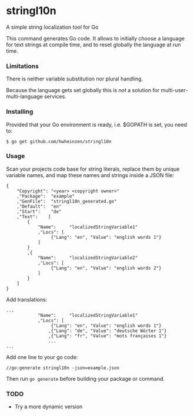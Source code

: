 # stringl10n
A simple string localization tool for Go

This command generates Go code. It allows to initially choose a language for text strings at compile time, and to reset globally the language at run time.

### Limitations
There is neither variable substitution nor plural handling.

Because the language gets set globally this is *not* a solution for multi-user-multi-language services.

### Installing
Provided that your Go environment is ready, i.e. $GOPATH is set, you need to:

`$ go get github.com/hwheinzen/stringl10n`

### Usage
Scan your projects code base for string literals, replace them by unique variable names, and map these names and strings inside a JSON file:

```
{
	"Copyright": "<year> <copyright owner>"
	,"Package":  "example"
	,"GenFile":  "stringl10n_generated.go"
	,"Default":  "en"
	,"Start":    "de"
	,"Text":	[
		{
			"Name":     "localizedStringVariable1"
			,"Locs": [
				 {"Lang": "en", "Value": "english words 1"}
			]
		}
		,{
			"Name":     "localizedStringVariable2"
			,"Locs": [
				 {"Lang": "en", "Value": "english words 2"}
			]
		}
	]
}
```

Add translations:

```
...
			"Name":     "localizedStringVariable1"
			,"Locs": [
				 {"Lang": "en", "Value": "english words 1"}
				,{"Lang": "de", "Value": "deutsche Wörter 1"}
				,{"Lang": "fr", "Value": "mots françaises 1"}
				...
...
```

Add one line to your go code:

`//go:generate stringl10n -json=example.json`

Then run `go generate` before building your package or command.

### TODO
- Try a more dynamic version
